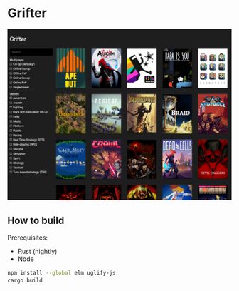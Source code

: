 # Grifter

![screenshot](screenshot.png)

## How to build

Prerequisites:

- Rust (nightly)
- Node

```bash
npm install --global elm uglify-js
cargo build
```
